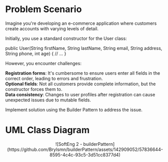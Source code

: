 # Problem Scenario

Imagine you're developing an e-commerce application where customers create accounts with varying levels of detail.

Initially, you use a standard constructor for the User class:

public User(String firstName, String lastName, String email,
           String address, String phone, int age) {
     // ...
}

However, you encounter challenges:

**Registration forms**: It's cumbersome to ensure users enter all fields in the correct order, leading to errors and frustration.<br>
**Optional fields**: Not all customers provide complete information, but the constructor forces them to.<br>
**Data consistency**: Changes to user profiles after registration can cause unexpected issues due to mutable fields.

Implement solution using the Builder Pattern to address the issue.

# UML Class Diagram

<center>
           ![SoftEng 2 - builderPattern](https://github.com/Brylsmn/builderPattern/assets/142909052/57836644-8595-4c4c-93c5-3d51cc8377d4)
</center>
